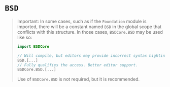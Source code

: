 # ``BSD``

> Important: In some cases, such as if the `Foundation` module is imported, there will be a constant named `BSD` in the global scope that conflicts with this structure. In those cases, `BSDCore.BSD` may be used like so:
> 
>```swift
> import BSDCore
>
> // Will compile, but editors may provide incorrect syntax highting / code completion.
> BSD.[...]
> // Fully qualifies the access. Better editor support.
> BSDCore.BSD.[...]
>```
>
> Use of `BSDCore.BSD` is not required, but it is recommended.